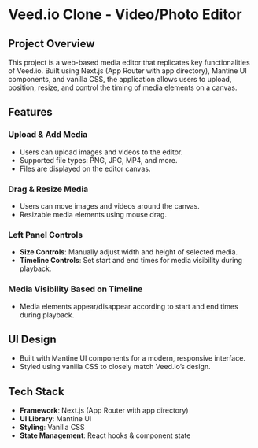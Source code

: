 # Veed.io Clone - Video/Photo Editor

## Project Overview

This project is a web-based media editor that replicates key functionalities of Veed.io. Built using Next.js (App Router with app directory), Mantine UI components, and vanilla CSS, the application allows users to upload, position, resize, and control the timing of media elements on a canvas.

## Features

### Upload & Add Media
- Users can upload images and videos to the editor.
- Supported file types: PNG, JPG, MP4, and more.
- Files are displayed on the editor canvas.

### Drag & Resize Media
- Users can move images and videos around the canvas.
- Resizable media elements using mouse drag.

### Left Panel Controls
- **Size Controls**: Manually adjust width and height of selected media.
- **Timeline Controls**: Set start and end times for media visibility during playback.

### Media Visibility Based on Timeline
- Media elements appear/disappear according to start and end times during playback.

## UI Design
- Built with Mantine UI components for a modern, responsive interface.
- Styled using vanilla CSS to closely match Veed.io’s design.

## Tech Stack
- **Framework**: Next.js (App Router with app directory)
- **UI Library**: Mantine UI
- **Styling**: Vanilla CSS
- **State Management**: React hooks & component state
